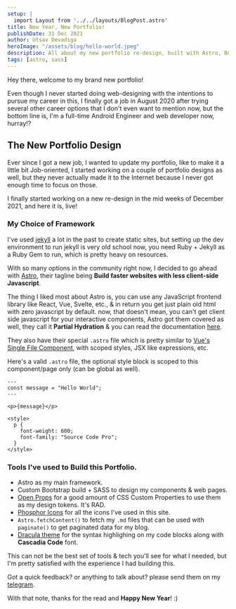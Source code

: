 ```yaml
---
setup: |
  import Layout from '../../layouts/BlogPost.astro'
title: New Year, New Portfolio!
publishDate: 31 Dec 2021
author: Utsav Devadiga
heroImage: "/assets/blog/hello-world.jpeg"
description: All about my new portfolio re-design, built with Astro, Bootstrap, SASS + Open Props.
tags: [astro, sass]
---
```


Hey there, welcome to my brand new portfolio!

Even though I never started doing web-designing with the intentions to pursue my career in this, I finally got a job in August 2020 after trying several other career options that I don't even want to mention now, but the bottom line is, I'm a full-time Android Engineer and web developer now, hurray!?

## The New Portfolio Design

Ever since I got a new job, I wanted to update my portfolio, like to make it a little bit Job-oriented, I started working on a couple of portfolio designs as well, but they never actually made it to the Internet because I never got enough time to focus on those.

I finally started working on a new re-design in the mid weeks of December 2021, and here it is, live!

### My Choice of Framework

I've used [jekyll](https://jekyllrb.com/) a lot in the past to create static sites, but setting up the dev environment to run jekyll is very old school now, you need Ruby + Jekyll as a Ruby Gem to run, which is pretty heavy on resources.

With so many options in the community right now, I decided to go ahead with [Astro](https://astro.build/), their tagline being **Build faster websites with less client-side Javascript**.

The thing I liked most about Astro is, you can use any JavaScript frontend library like React, Vue, Svelte, etc., & in return you get just plain old html with zero javascript by default. now, that doesn't mean, you can't get client side javascript for your interactive components, Astro got them covered as well, they call it **Partial Hydration** & you can read the documentation [here](https://docs.astro.build/core-concepts/component-hydration/).

They also have their special `.astro` file which is pretty similar to [Vue's Single File Component](https://vuejs.org/v2/guide/single-file-components.html), with scoped styles, JSX like expressions, etc.

Here's a valid `.astro` file, the optional style block is scoped to this component/page only (can be global as well).

```astro
---
const message = "Hello World";
---

<p>{message}</p>

<style>
  p {
    font-weight: 600;
    font-family: "Source Code Pro";
  }
</style>
```

### Tools I've used to Build this Portfolio.

- Astro as my main framework.
- Custom Bootstrap build + SASS to design my components & web pages.
- [Open Props](https://open-props.style/) for a good amount of CSS Custom Properties to use them as my design tokens. It's RAD.
- [Phosphor Icons](https://phosphoricons.com/) for all the icons I've used in this site.
- `Astro.fetchContent()` to fetch my `.md` files that can be used with `paginate()` to get paginated data for my blog.
- [Dracula theme](https://draculatheme.com/) for the syntax highlighing on my code blocks along with **Cascadia Code** font.

This can not be the best set of tools & tech you'll see for what I needed, but I'm pretty satisfied with the experience I had building this.

Got a quick feedback? or anything to talk about? please send them on my [telegram](https://t.me/utsav_devadiga).

With that note, thanks for the read and **Happy New Year**! :)
